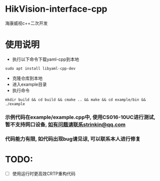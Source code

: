 # HikVision-interface-cpp
海康威视c++二次开发

# 使用说明
- 执行以下命令下载yaml-cpp到本地
```shell
sudo apt install libyaml-cpp-dev
```
- 克隆仓库到本地
- 进入example目录
- 执行命令
```shell
mkdir build && cd build && cmake .. && make && cd example/bin && ./example
```
### 示例代码在example/example.cpp中, 使用CS016-10UC进行测试, 暂不支持网口设备, 如有问题请联系strinkin@qq.com
### 代码能力有限, 如代码出现bug请见谅, 可以联系本人进行修复

# TODO:
- [ ] 使用运行时更高效CRTP重构代码
